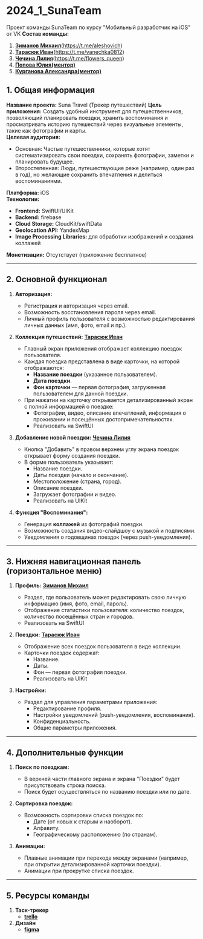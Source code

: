 # 2024_1_SunaTeam
Проект команды SunaTeam по курсу "Мобильный разработчик на iOS" от VK
**Состав команды:**
1. [**Зиманов Михаил**](<https://github.com/nekoposer>)(<https://t.me/aleshovich>)
2. [**Тарасюк Иван**](<https://github.com/IvanTarasiuk>)(<https://t.me/vanechka0812>)
3. [**Чечина Лилия**](<https://github.com/Lilia-Chechina>)(<https://t.me/flowers_queen>)
4. [**Попова Юлия(ментор)**](<https://t.me/yuzaaasl>)
5. [**Курганова Александра(ментор)**](<https://t.me/axndkgn>)

## 1. Общая информация
**Название проекта:** Suna Travel (Трекер путешествий) 
**Цель приложения:** Создать удобный инструмент для путешественников, позволяющий планировать поездки, хранить воспоминания и просматривать историю путешествий через визуальные элементы, такие как фотографии и карты.  
**Целевая аудитория:**  
- Основная: Частые путешественники, которые хотят систематизировать свои поездки, сохранять фотографии, заметки и планировать будущее.
- Второстепенная: Люди, путешествующие реже (например, один раз в год), но желающие сохранить впечатления и делиться воспоминаниями.

**Платформа:** iOS  
**Технологии:**  
- **Frontend:** SwiftUI/UIKit
- **Backend:** firebase
- **Cloud Storage:** CloudKit/swiftData
- **Geolocation API:** YandexMap
- **Image Processing Libraries:** для обработки изображений и создания коллажей

**Монетизация:** Отсутствует (приложение бесплатное)

---

## 2. Основной функционал

1. **Авторизация:**
   - Регистрация и авторизация через email.
   - Возможность восстановления пароля через email.
   - Личный профиль пользователя с возможностью редактирования личных данных (имя, фото, email и пр.).

2. **Коллекция путешествий:** [**Тарасюк Иван**](<https://github.com/IvanTarasiuk>)
   - Главный экран приложения отображает коллекцию поездок пользователя.
   - Каждая поездка представлена в виде карточки, на которой отображаются:
     - **Название поездки** (указанное пользователем).
     - **Дата поездки**.
     - **Фон карточки** — первая фотография, загруженная пользователем для данной поездки.
   - При нажатии на карточку открывается детализированный экран с полной информацией о поездке:
     - Фотографии, видео, описание впечатлений, информация о проживании и посещённых достопримечательностях.
     - Реализовать на SwiftUI

3. **Добавление новой поездки:** [**Чечина Лилия**](<https://github.com/Lilia-Chechina>)
   - Кнопка "Добавить" в правом верхнем углу экрана поездок открывает форму создания поездки.
   - В форме пользователь указывает:
     - Название поездки.
     - Даты поездки (начало и окончание).
     - Местоположение (страна, город).
     - Описание поездки.
     - Загружает фотографии и видео.
     - Реализовать на UIKit

4. **Функция "Воспоминания":**
   - Генерация **коллажей** из фотографий поездки.
   - Возможность создания видео-слайдшоу с музыкой и подписями.
   - Уведомления о годовщинах поездок (через push-уведомления).

---

## 3. Нижняя навигационная панель (горизонтальное меню)

1. **Профиль:** [**Зиманов Михаил**](<https://github.com/nekoposer>)
   - Раздел, где пользователь может редактировать свою личную информацию (имя, фото, email, пароль).
   - Отображение статистики пользователя: количество поездок, количество посещённых стран и городов.
   - Реализовать на SwiftUI

2. **Поездки:** [**Тарасюк Иван**](<https://github.com/IvanTarasiuk>)
   - Отображение всех поездок пользователя в виде коллекции.
   - Карточки поездок содержат:
     - Название.
     - Даты.
     - Фон — первая фотография поездки.
     - Реализовать на UIKit

4. **Настройки:**
   - Раздел для управления параметрами приложения:
     - Редактирование профиля.
     - Настройки уведомлений (push-уведомления, воспоминания).
     - Конфиденциальность.
     - Общие параметры приложения.

---

## 4. Дополнительные функции

1. **Поиск по поездкам:**
   - В верхней части главного экрана и экрана "Поездки" будет присутствовать строка поиска.
   - Поиск будет осуществляться по названию поездки или по дате.

2. **Сортировка поездок:**
   - Возможность сортировки списка поездок по:
     - Дате (от новых к старым и наоборот).
     - Алфавиту.
     - Географическому расположению (по странам).

3. **Анимации:**
   - Плавные анимации при переходе между экранами (например, при открытии детализированной карточки поездки).
   - Анимации при прокрутке списка поездок.

---

## 5. Ресурсы команды

1. **Таск-трекер**
   - [**trello**](<https://trello.com/b/KY57Lynp/suna-team>)
2. **Дизайн**
   - [**figma**](<https://www.figma.com/design/eKMyExcqCN6SA7bC7YzGfB/Suna-Travel-App?node-id=0-1&node-type=canvas&t=aSdNGv95nMuFL7Ly-0>)
